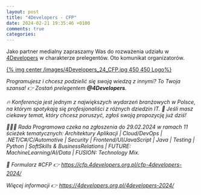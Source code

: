 ```yaml
---
layout: post
title: "4Developers - CFP"
date: 2024-02-21 19:35:46 +0100
comments: true
categories: 
---
```


Jako partner medialny zapraszamy Was do rozważenia udziału w <a href="https://4developers.org.pl/4developers-2024/ " target="_blank">4Developers</a> w charakterze prelegentów. Oto komunikat organizatorów.

[{% img center /images/4Developers_24_CFP.jpg 450 450 Logo%}](https://4developers.org.pl/4developers-2024/ )

<i>
Programujesz i chcesz podzielić się swoją wiedzą z innymi? 
	To Twoja szansa! 👉 Zostań prelegentem <b>@4Developers</b>.
 
🔥 Konferencja jest jednym z największych wydarzeń branżowych w Polsce, na którym spotykają się profesjonaliści z różnych dziedzin IT. 🤖 Jeśli masz ciekawy temat, który chcesz poruszyć, zgłoś swoją propozycję już dziś! 

🧔💁‍♀️ Rada Programowa czeka na zgłoszenia do 29.02.2024 w ramach 11 ścieżek tematycznych: Architektury Aplikacji | Cloud/DevOps | .NET/C#/C/Automotive | Security |  Frontend/UI/JavaScript | Java | Testing | Python | SoftSkills & BusinessRelations | FUTURE: MachineLearning/AI/Data | FUSION: Technology Mix. 

📩 Formularz #CFP 👉 https://cfp.4developers.org.pl/cfp-4developers-2024/ 

Więcej informacji 👉 https://4developers.org.pl/4developers-2024/ 

</i>
